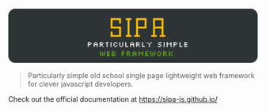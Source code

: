 ![SIPA Particularly simple web framework](/profile/logo_doc.svg)<br>

> Particularly simple old school single page lightweight web framework for clever javascript developers.

Check out the official documentation at https://sipa-js.github.io/
